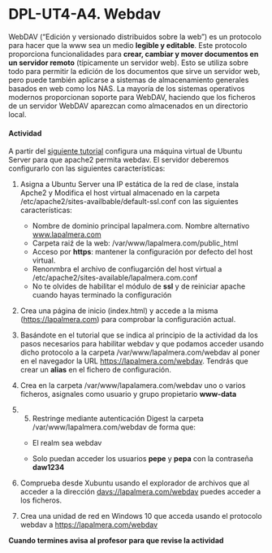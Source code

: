 # DPL-UT4-A4. Webdav

WebDAV (“Edición y versionado distribuidos sobre la web”) es un protocolo para hacer que la www sea un medio **legible y editable**. Este protocolo proporciona funcionalidades para **crear, cambiar y mover documentos en un servidor remoto** (típicamente un servidor web). Esto se utiliza sobre todo para permitir la edición de los documentos que sirve un servidor web, pero puede  también aplicarse a sistemas de almacenamiento generales basados en web  como los NAS. La mayoría de los sistemas operativos modernos  proporcionan soporte para WebDAV, haciendo que los ficheros de un  servidor WebDAV aparezcan como almacenados en un directorio local.

#### Actividad

A partir del [siguiente tutorial](https://www.digitalocean.com/community/tutorials/how-to-configure-webdav-access-with-apache-on-ubuntu-20-04) configura una máquina virtual de Ubuntu Server para que apache2 permita webdav. El servidor deberemos configurarlo con las siguientes  características:

1. Asigna a Ubuntu Server una IP estática de la red de clase, instala  Apche2 y Modifica el host virtual almacenado en la carpeta /etc/apache2/sites-availbable/default-ssl.conf con las siguientes características:
   - Nombre de dominio principal lapalmera.com. Nombre alternativo www.lapalmera.com
   - Carpeta raiź de la web: /var/www/lapalmera.com/public_html
   - Acceso por **https**: mantener la configuración por defecto del host virtual. 
   - Renonmbra el archivo de confiugarción del host virtual a /etc/apache2/sites-available/lapalmera.com.conf
   - No te olvides de habilitar el módulo de **ssl** y de reiniciar apache cuando hayas terminado la configuración

2. Crea una página de inicio (index.html) y accede a la misma (https://lapalmera.com) para comprobar la configuración actual.

3. Basándote en el tutorial que se indica al principio de la actividad da  los pasos necesarios para habilitar webdav y que podamos acceder usando  dicho protocolo a la carpeta /var/www/lapalmera.com/webdav al poner en el navegador la URL https://lapalmera.com/webdav. Tendrás que crear un **alias** en el fichero de configuración.

4. Crea en la carpeta /var/www/lapalamera.com/webdav uno o varios ficheros, asignales como usuario y grupo propietario **www-data**

5. 5. Restringe mediante autenticación Digest la carpeta /var/www/lapalmera.com/webdav de forma que:

   - El realm sea webdav

   - Solo puedan acceder los usuarios **pepe** y **pepa** con la contraseña **daw1234**

6. Comprueba desde Xubuntu usando el explorador de archivos que al acceder a la dirección [davs://lapalmera.com/webdav](davs://lapalmera.com/webdav) puedes acceder a los ficheros.

7. Crea una unidad de red en Windows 10 que acceda usando el protocolo webdav a https://lapalmera.com/webdav

**Cuando termines avisa al profesor para que revise la actividad**